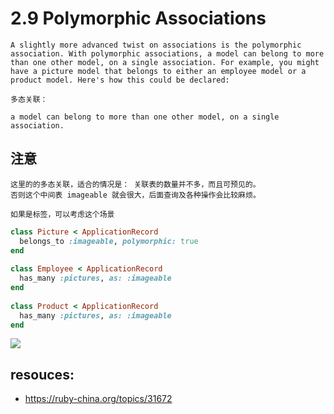 # 2.9 Polymorphic Associations
```
A slightly more advanced twist on associations is the polymorphic association. With polymorphic associations, a model can belong to more than one other model, on a single association. For example, you might have a picture model that belongs to either an employee model or a product model. Here's how this could be declared:

多态关联：

a model can belong to more than one other model, on a single association.
```

<!-- 
这种本质上是创建了一个 imageable 的中间表
-->

## 注意
~~~
这里的的多态关联，适合的情况是： 关联表的数量并不多，而且可预见的。
否则这个中间表 imageable 就会很大，后面查询及各种操作会比较麻烦。

如果是标签，可以考虑这个场景
~~~

```rb
class Picture < ApplicationRecord
  belongs_to :imageable, polymorphic: true
end
 
class Employee < ApplicationRecord
  has_many :pictures, as: :imageable
end
 
class Product < ApplicationRecord
  has_many :pictures, as: :imageable
end
```

![](https://ws4.sinaimg.cn/large/0069RVTdgy1fu76ge0kz6j30ht0k9ac0.jpg)

## resouces:
+ https://ruby-china.org/topics/31672